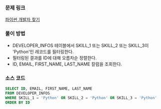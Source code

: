 ### 문제 링크
[파이썬 개발자 찾기](https://school.programmers.co.kr/learn/courses/30/lessons/276013)

### 풀이 방법
- DEVELOPER_INFOS 테이블에서 SKILL_1 또는 SKILL_2 또는 SKILL_3이 'Python'인 레코드를 필터링한다.
- 필터링된 결과를 ID에 대해 오름차순 정렬한다.
- ID, EMAIL, FIRST_NAME, LAST_NAME 칼럼을 조회한다.

### 소스 코드
```sql
SELECT ID, EMAIL, FIRST_NAME, LAST_NAME
FROM DEVELOPER_INFOS
WHERE SKILL_1 = 'Python' OR SKILL_2 = 'Python' OR SKILL_3 = 'Python'
ORDER BY ID
```
